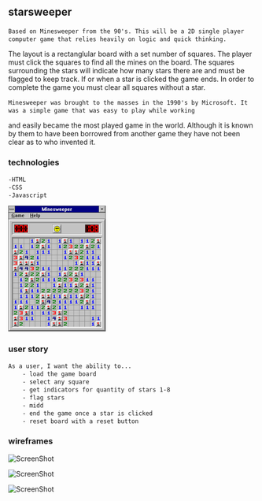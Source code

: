 ## starsweeper

	Based on Minesweeper from the 90's. This will be a 2D single player computer game that relies heavily on logic and quick thinking. 
The layout is a rectanglular board with a set number of squares. The player must click the squares to find all the mines on the board. 
The squares surrounding the stars will indicate how many stars there are and must be flagged to keep track. If or when a star is clicked the game ends.
In order to complete the game you must clear all squares without a star.

	Minesweeper was brought to the masses in the 1990's by Microsoft. It was a simple game that was easy to play while working
and easily became the most played game in the world. Although it is known by them to have been borrowed from another game 
they have not been clear as to who invented it. 
	
### technologies 
	-HTML
	-CSS
	-Javascript
	
![ScreenShot](img/ogminesweeper.png)

### user story
	As a user, I want the ability to...
		- load the game board
		- select any square
		- get indicators for quantity of stars 1-8
		- flag stars
		- midd
		- end the game once a star is clicked
		- reset board with a reset button
		
### wireframes
![ScreenShot](findingstars.jpg)

![ScreenShot](flagging.jpg)

![ScreenShot](endgame.jpg)

